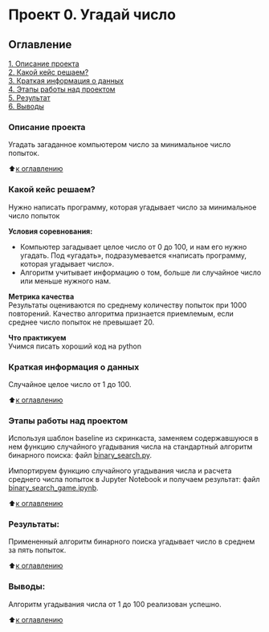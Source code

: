 # Проект 0. Угадай число

## Оглавление

[1. Описание проекта](../project_0/README.md#Описание-проекта)  
[2. Какой кейс решаем?](../project_0/README.md#Какой-кейс-решаем)  
[3. Краткая информация о данных](../project_0/README.md#Краткая-информация-о-данных)  
[4. Этапы работы над проектом](../project_0/README.md#Этапы-работы-над-проектом)  
[5. Результат](../project_0/README.md#Результат)  
[6. Выводы](../project_0/README.md#Выводы)

### Описание проекта

Угадать загаданное компьютером число за минимальное число попыток.

:arrow_up:[к оглавлению](../project_0/README.md#Оглавление)

### Какой кейс решаем?

Нужно написать программу, которая угадывает число за минимальное число попыток

**Условия соревнования:**

- Компьютер загадывает целое число от 0 до 100, и нам его нужно угадать. Под «угадать», подразумевается «написать программу, которая угадывает число».
- Алгоритм учитывает информацию о том, больше ли случайное число или меньше нужного нам.

**Метрика качества**  
Результаты оцениваются по среднему количеству попыток при 1000 повторений. Качество алгоритма признается приемлемым, если среднее число попыток не превышает 20.

**Что практикуем**  
Учимся писать хороший код на python

### Краткая информация о данных

Случайное целое число от 1 до 100.

:arrow_up:[к оглавлению](../project_0/README.md#Оглавление)

### Этапы работы над проектом

Используя шаблон baseline из скринкаста, заменяем содержавшуюся в нем функцию случайного угадывания числа на стандартный алгоритм бинарного поиска: файл [binary_search.py](binary_search_game.py).

Импортируем функцию случайного угадывания числа и расчета среднего числа попыток в Jupyter Notebook и получаем результат: файл [binary_search_game.ipynb](binary_search_game.ipynb).

:arrow_up:[к оглавлению](../project_0/README.md#Оглавление)

### Результаты:

Примененный алгоритм бинарного поиска угадывает число в среднем за пять попыток.

:arrow_up:[к оглавлению](../project_0/README.md#Оглавление)

### Выводы:

Алгоритм угадывания числа от 1 до 100 реализован успешно.

:arrow_up:[к оглавлению](../project_0/README.md#Оглавление)
